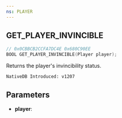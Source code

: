 ```yaml
---
ns: PLAYER
---
```

## GET_PLAYER_INVINCIBLE

```c
// 0x0CBBCB2CCFA7DC4E 0x680C90EE
BOOL GET_PLAYER_INVINCIBLE(Player player);
```

Returns the player's invincibility status.

```
NativeDB Introduced: v1207
```

## Parameters
* **player**:
